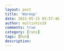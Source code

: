 ```yaml
---
layout: post
title: 'Warmup'
date: 2022-05-15 05:57:46
author: multishiv19
comments: true
category: [runs]
tags: [Run]
description: 
---
```


<div width='100%' class='strava-embed-placeholder' data-embed-type='activity' data-embed-id='7148957315'></div>
<script src='https://strava-embeds.com/embed.js'></script>
